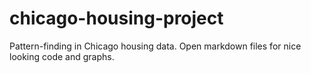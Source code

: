 # chicago-housing-project
Pattern-finding in Chicago housing data.
Open markdown files for nice looking code and graphs.
